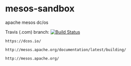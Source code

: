 # mesos-sandbox
apache mesos 
dc/os 

Travis (.com)  branch:
[![Build Status](https://travis-ci.com/githubfoam/mesos-sandbox.svg?branch=dev)](https://travis-ci.com/githubfoam/mesos-sandbox)  

~~~
https://dcos.io/
~~~
~~~
http://mesos.apache.org/documentation/latest/building/

http://mesos.apache.org/
~~~
